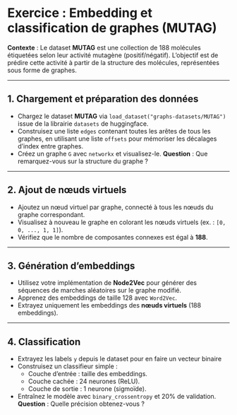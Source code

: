 # **Exercice : Embedding et classification de graphes (MUTAG)**

**Contexte** : Le dataset **MUTAG** est une collection de 188 molécules étiquetées selon leur activité mutagène (positif/négatif). L’objectif est de prédire cette activité à partir de la structure des molécules, représentées sous forme de graphes.

---

## **1. Chargement et préparation des données**

* Chargez le dataset **MUTAG** via `load_dataset("graphs-datasets/MUTAG")` issue de la librairie `datasets` de huggingface.
* Construisez une liste `edges` contenant toutes les arêtes de tous les graphes, en utilisant une liste `offsets` pour mémoriser les décalages d’index entre graphes.
* Créez un graphe `G` avec `networkx` et visualisez-le. **Question** : Que remarquez-vous sur la structure du graphe ?

---

## **2. Ajout de nœuds virtuels**

* Ajoutez un nœud virtuel par graphe, connecté à tous les nœuds du graphe correspondant.
* Visualisez à nouveau le graphe en colorant les nœuds virtuels (ex. : `[0, 0, ..., 1, 1]`).
* Vérifiez que le nombre de composantes connexes est égal à **188**.

---

## **3. Génération d’embeddings**

* Utilisez votre implémentation de **Node2Vec** pour générer des séquences de marches aléatoires sur le graphe modifié.
* Apprenez des embeddings de taille 128 avec `Word2Vec`.
* Extrayez uniquement les embeddings des **nœuds virtuels** (188 embeddings).

---

## **4. Classification**

* Extrayez les labels `y` depuis le dataset pour en faire un vecteur binaire
* Construisez un classifieur simple :
  * Couche d’entrée : taille des embeddings.
  * Couche cachée : 24 neurones (ReLU).
  * Couche de sortie : 1 neurone (sigmoïde).
* Entraînez le modèle avec `binary_crossentropy` et 20% de validation. **Question** : Quelle précision obtenez-vous ?
